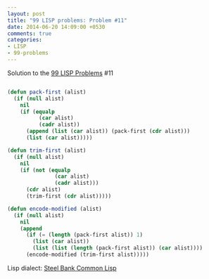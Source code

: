 ```yaml
---
layout: post
title: "99 LISP problems: Problem #11"
date: 2014-06-20 14:09:00 +0530
comments: true
categories: 
- LISP
- 99-problems
---
```


Solution to the [99 LISP Problems][99prob] #11


```cl

(defun pack-first (alist)
  (if (null alist)
    nil
    (if (equalp
          (car alist)
          (cadr alist))
      (append (list (car alist)) (pack-first (cdr alist)))
      (list (car alist)))))

(defun trim-first (alist)
  (if (null alist)
    nil
    (if (not (equalp
               (car alist)
               (cadr alist)))
      (cdr alist)
      (trim-first (cdr alist)))))

(defun encode-modified (alist)
  (if (null alist)
    nil
    (append
      (if (= (length (pack-first alist)) 1)
        (list (car alist))
        (list (list (length (pack-first alist)) (car alist))))
      (encode-modified (trim-first alist)))))

```


Lisp dialect: [Steel Bank Common Lisp][sbcl]

<!--links-->
[99prob]: http://www.ic.unicamp.br/~meidanis/courses/mc336/2006s2/funcional/L-99_Ninety-Nine_Lisp_Problems.html
[sbcl]: http://www.sbcl.org/
